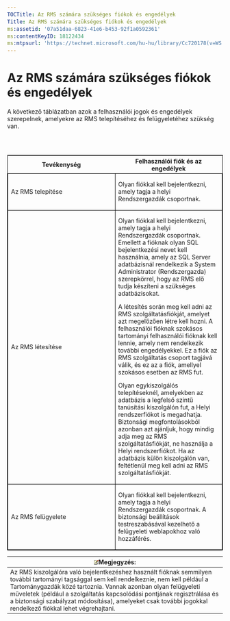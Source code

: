 ```yaml
---
TOCTitle: Az RMS számára szükséges fiókok és engedélyek
Title: Az RMS számára szükséges fiókok és engedélyek
ms:assetid: '07a51daa-6823-41e6-b453-92f1a0592361'
ms:contentKeyID: 18122434
ms:mtpsurl: 'https://technet.microsoft.com/hu-hu/library/Cc720178(v=WS.10)'
---
```


Az RMS számára szükséges fiókok és engedélyek
=============================================

A következő táblázatban azok a felhasználói jogok és engedélyek szerepelnek, amelyekre az RMS telepítéséhez és felügyeletéhez szükség van.

###  

<p> </p>
<table style="border:1px solid black;">
<colgroup>
<col width="50%" />
<col width="50%" />
</colgroup>
<thead>
<tr class="header">
<th>Tevékenység</th>
<th>Felhasználói fiók és az engedélyek</th>
</tr>
</thead>
<tbody>
<tr class="odd">
<td style="border:1px solid black;"><p>Az RMS telepítése</p></td>
<td style="border:1px solid black;"><p>Olyan fiókkal kell bejelentkezni, amely tagja a helyi Rendszergazdák csoportnak.</p></td>
</tr>  
<tr class="even">
<td style="border:1px solid black;"><p>Az RMS létesítése</p></td>
<td style="border:1px solid black;"><p>Olyan fiókkal kell bejelentkezni, amely tagja a helyi Rendszergazdák csoportnak. Emellett a fióknak olyan SQL bejelentkezési nevet kell használnia, amely az SQL Server adatbázisnál rendelkezik a System Administrator (Rendszergazda) szerepkörrel, hogy az RMS elő tudja készíteni a szükséges adatbázisokat.</p>
<p>A létesítés során meg kell adni az RMS szolgáltatásfiókját, amelyet azt megelőzően létre kell hozni. A felhasználói fióknak szokásos tartományi felhasználói fióknak kell lennie, amely nem rendelkezik további engedélyekkel. Ez a fiók az RMS szolgáltatás csoport tagjává válik, és ez az a fiók, amellyel szokásos esetben az RMS fut.</p>
<p>Olyan egykiszolgálós telepítéseknél, amelyekben az adatbázis a legfelső szintű tanúsítási kiszolgálón fut, a Helyi rendszerfiókot is megadhatja. Biztonsági megfontolásokból azonban azt ajánljuk, hogy mindig adja meg az RMS szolgáltatásfiókját, ne használja a Helyi rendszerfiókot. Ha az adatbázis külön kiszolgálón van, feltétlenül meg kell adni az RMS szolgáltatásfiókját.</p></td>
</tr>
<tr class="odd">
<td style="border:1px solid black;"><p>Az RMS felügyelete</p></td>
<td style="border:1px solid black;"><p>Olyan fiókkal kell bejelentkezni, amely tagja a helyi Rendszergazdák csoportnak. A biztonsági beállítások testreszabásával kezelhető a felügyeleti weblapokhoz való hozzáférés.</p></td>
</tr>  
</tbody>  
</table>
  
| ![](images/Cc720178.note(WS.10).gif)Megjegyzés:                                                                                                                                                                                                                                                                                                                       |  
|----------------------------------------------------------------------------------------------------------------------------------------------------------------------------------------------------------------------------------------------------------------------------------------------------------------------------------------------------------------------------------------------------|  
| Az RMS kiszolgálóra való bejelentkezéshez használt fióknak semmilyen további tartományi tagsággal sem kell rendelkeznie, nem kell például a Tartománygazdák közé tartoznia. Vannak azonban olyan felügyeleti műveletek (például a szolgáltatás kapcsolódási pontjának regisztrálása és a biztonsági szabályzat módosítása), amelyeket csak további jogokkal rendelkező fiókkal lehet végrehajtani. |

